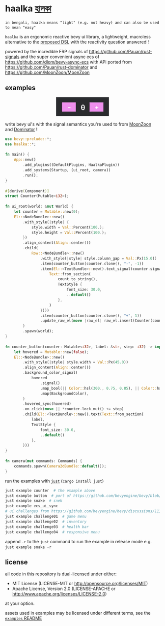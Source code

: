 # haalka [হালকা](https://translate.google.com/?sl=bn&tl=en&text=%E0%A6%B9%E0%A6%BE%E0%A6%B2%E0%A6%95%E0%A6%BE&op=translate)
```
in bengali, haalka means "light" (e.g. not heavy) and can also be used to mean "easy"
```

`haalka` is an ergonomic reactive bevy ui library, a lightweight, macroless alternative to the [proposed DSL](https://github.com/bevyengine/bevy/discussions/9538) with the reactivity question answered !

powered by the incredible FRP signals of https://github.com/Pauan/rust-signals and the super convenient async ecs of https://github.com/dlom/bevy-async-ecs with API ported from https://github.com/Pauan/rust-dominator and https://github.com/MoonZoon/MoonZoon

## examples

<p align="center">
  <img src="docs/static/counter.gif">
</p>

write bevy ui's with the signal semantics you're used to from [MoonZoon](https://github.com/MoonZoon/MoonZoon) and [Dominator](https://github.com/Pauan/rust-dominator) !
```rust
use bevy::prelude::*;
use haalka::*;

fn main() {
    App::new()
        .add_plugins((DefaultPlugins, HaalkaPlugin))
        .add_systems(Startup, (ui_root, camera))
        .run();
}

#[derive(Component)]
struct Counter(Mutable<i32>);

fn ui_root(world: &mut World) {
    let counter = Mutable::new(0);
    El::<NodeBundle>::new()
        .with_style(|style| {
            style.width = Val::Percent(100.);
            style.height = Val::Percent(100.);
        })
        .align_content(Align::center())
        .child(
            Row::<NodeBundle>::new()
                .with_style(|style| style.column_gap = Val::Px(15.0))
                .item(counter_button(counter.clone(), "-", -1))
                .item(El::<TextBundle>::new().text_signal(counter.signal().map(|count| {
                    Text::from_section(
                        count.to_string(),
                        TextStyle {
                            font_size: 30.0,
                            ..default()
                        },
                    )
                })))
                .item(counter_button(counter.clone(), "+", 1))
                .update_raw_el(move |raw_el| raw_el.insert(Counter(counter))),
        )
        .spawn(world);
}

fn counter_button(counter: Mutable<i32>, label: &str, step: i32) -> impl Element {
    let hovered = Mutable::new(false);
    El::<NodeBundle>::new()
        .with_style(|style| style.width = Val::Px(45.0))
        .align_content(Align::center())
        .background_color_signal(
            hovered
                .signal()
                .map_bool(|| Color::hsl(300., 0.75, 0.85), || Color::hsl(300., 0.75, 0.75))
                .map(BackgroundColor),
        )
        .hovered_sync(hovered)
        .on_click(move || *counter.lock_mut() += step)
        .child(El::<TextBundle>::new().text(Text::from_section(
            label,
            TextStyle {
                font_size: 30.0,
                ..default()
            },
        )))
}

fn camera(mut commands: Commands) {
    commands.spawn(Camera2dBundle::default());
}
```

run the examples with [`just`](https://github.com/casey/just) (`cargo install just`)
```bash
just example counter  # the example above
just example button  # port of https://github.com/bevyengine/bevy/blob/main/examples/ui/button.rs
just example snake  # snek
just example ecs_ui_sync
# ui challenges from https://github.com/bevyengine/bevy/discussions/11100
just example challenge01  # game menu
just example challenge02  # inventory
just example challenge03  # health bar
just example challenge04  # responsive menu
```
append `-r` to the `just` command to run the example in release mode e.g. `just example snake -r`

## license
all code in this repository is dual-licensed under either:

- MIT License (LICENSE-MIT or http://opensource.org/licenses/MIT)
- Apache License, Version 2.0 (LICENSE-APACHE or http://www.apache.org/licenses/LICENSE-2.0)

at your option.

assets used in examples may be licensed under different terms, see the [`examples` README](./examples/README.md#license)
